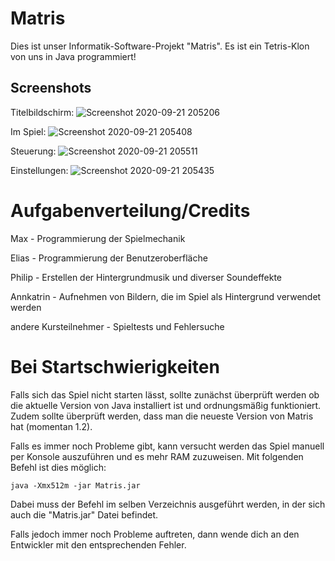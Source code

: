 # Matris

Dies ist unser Informatik-Software-Projekt "Matris". Es ist ein Tetris-Klon von uns in Java programmiert!

## Screenshots

Titelbildschirm:
![Screenshot 2020-09-21 205206](https://user-images.githubusercontent.com/63919891/93810079-6deb3080-fc4e-11ea-9618-a7ce2ac475c0.png)

Im Spiel:
![Screenshot 2020-09-21 205408](https://user-images.githubusercontent.com/63919891/93810074-6c216d00-fc4e-11ea-9c06-ac4eef7ecd83.png)

Steuerung:
![Screenshot 2020-09-21 205511](https://user-images.githubusercontent.com/63919891/93810040-63309b80-fc4e-11ea-87fb-d5a1ef3bcb10.png)

Einstellungen:
![Screenshot 2020-09-21 205435](https://user-images.githubusercontent.com/63919891/93810067-69bf1300-fc4e-11ea-9d01-ca2287f097c9.png)


# Aufgabenverteilung/Credits

Max - Programmierung der Spielmechanik

Elias - Programmierung der Benutzeroberfläche

Philip - Erstellen der Hintergrundmusik und diverser Soundeffekte

Annkatrin - Aufnehmen von Bildern, die im Spiel als Hintergrund verwendet werden

andere Kursteilnehmer - Spieltests und Fehlersuche


# Bei Startschwierigkeiten

Falls sich das Spiel nicht starten lässt, sollte zunächst überprüft werden ob die aktuelle Version von Java installiert ist und ordnungsmäßig funktioniert.
Zudem sollte überprüft werden, dass man die neueste Version von Matris hat (momentan 1.2).

Falls es immer noch Probleme gibt, kann versucht werden das Spiel manuell per Konsole auszuführen und es mehr RAM zuzuweisen. Mit folgenden Befehl ist dies möglich:

```
java -Xmx512m -jar Matris.jar
```

Dabei muss der Befehl im selben Verzeichnis ausgeführt werden, in der sich auch die "Matris.jar" Datei befindet.

Falls jedoch immer noch Probleme auftreten, dann wende dich an den Entwickler mit den entsprechenden Fehler.
